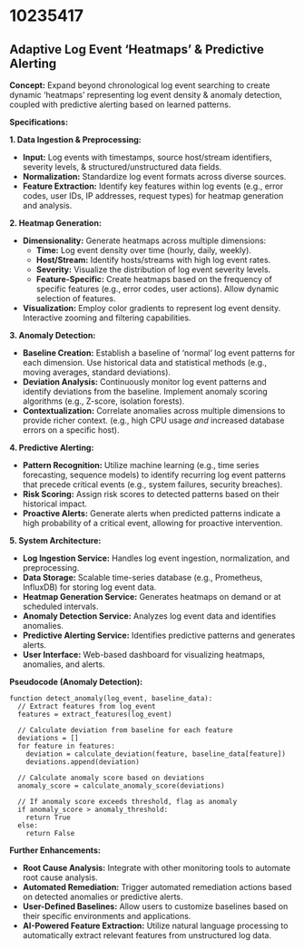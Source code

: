 # 10235417

## Adaptive Log Event ‘Heatmaps’ & Predictive Alerting

**Concept:** Expand beyond chronological log event searching to create dynamic ‘heatmaps’ representing log event density & anomaly detection, coupled with predictive alerting based on learned patterns.

**Specifications:**

**1. Data Ingestion & Preprocessing:**

*   **Input:** Log events with timestamps, source host/stream identifiers, severity levels, & structured/unstructured data fields.
*   **Normalization:** Standardize log event formats across diverse sources.
*   **Feature Extraction:** Identify key features within log events (e.g., error codes, user IDs, IP addresses, request types) for heatmap generation and analysis.

**2. Heatmap Generation:**

*   **Dimensionality:** Generate heatmaps across multiple dimensions:
    *   **Time:**  Log event density over time (hourly, daily, weekly).
    *   **Host/Stream:**  Identify hosts/streams with high log event rates.
    *   **Severity:** Visualize the distribution of log event severity levels.
    *   **Feature-Specific:** Create heatmaps based on the frequency of specific features (e.g., error codes, user actions).  Allow dynamic selection of features.
*   **Visualization:**  Employ color gradients to represent log event density. Interactive zooming and filtering capabilities.

**3. Anomaly Detection:**

*   **Baseline Creation:** Establish a baseline of ‘normal’ log event patterns for each dimension. Use historical data and statistical methods (e.g., moving averages, standard deviations).
*   **Deviation Analysis:**  Continuously monitor log event patterns and identify deviations from the baseline. Implement anomaly scoring algorithms (e.g., Z-score, isolation forests).
*   **Contextualization:**  Correlate anomalies across multiple dimensions to provide richer context.  (e.g., high CPU usage *and* increased database errors on a specific host).

**4. Predictive Alerting:**

*   **Pattern Recognition:**  Utilize machine learning (e.g., time series forecasting, sequence models) to identify recurring log event patterns that precede critical events (e.g., system failures, security breaches).
*   **Risk Scoring:** Assign risk scores to detected patterns based on their historical impact.
*   **Proactive Alerts:**  Generate alerts when predicted patterns indicate a high probability of a critical event, allowing for proactive intervention.

**5. System Architecture:**

*   **Log Ingestion Service:** Handles log event ingestion, normalization, and preprocessing.
*   **Data Storage:**  Scalable time-series database (e.g., Prometheus, InfluxDB) for storing log event data.
*   **Heatmap Generation Service:**  Generates heatmaps on demand or at scheduled intervals.
*   **Anomaly Detection Service:**  Analyzes log event data and identifies anomalies.
*   **Predictive Alerting Service:**  Identifies predictive patterns and generates alerts.
*   **User Interface:**  Web-based dashboard for visualizing heatmaps, anomalies, and alerts.

**Pseudocode (Anomaly Detection):**

```
function detect_anomaly(log_event, baseline_data):
  // Extract features from log_event
  features = extract_features(log_event)

  // Calculate deviation from baseline for each feature
  deviations = []
  for feature in features:
    deviation = calculate_deviation(feature, baseline_data[feature])
    deviations.append(deviation)

  // Calculate anomaly score based on deviations
  anomaly_score = calculate_anomaly_score(deviations)

  // If anomaly score exceeds threshold, flag as anomaly
  if anomaly_score > anomaly_threshold:
    return True
  else:
    return False
```

**Further Enhancements:**

*   **Root Cause Analysis:** Integrate with other monitoring tools to automate root cause analysis.
*   **Automated Remediation:** Trigger automated remediation actions based on detected anomalies or predictive alerts.
*   **User-Defined Baselines:** Allow users to customize baselines based on their specific environments and applications.
*   **AI-Powered Feature Extraction:** Utilize natural language processing to automatically extract relevant features from unstructured log data.